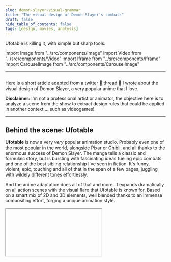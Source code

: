 ```yaml
---
slug: demon-slayer-visual-grammar
title: "The visual design of Demon Slayer's combats"
draft: false
hide_table_of_contents: false
tags: [design, movies, analysis]
---
```


Ufotable is killing it, with simple but sharp tools.

<!--truncate-->

import Image from "../src/components/Image"
import Video from "../src/components/Video"
import Iframe from "../src/components/Iframe"
import CarouselImage from "../src/components/CarouselImage"

---

<Image srcImage="img/illustrations/demonSlayer0.png" altText="inosuke-surprised" legend="An anime article? What is this?" />

Here is a short article adapted from a [twitter 🧵 thread 🧵 I wrote](https://twitter.com/scinema_x/status/1609959007728373760) about the visual design of Demon Slayer, a very popular anime that I love.

**Disclaimer:** I'm not a professional artist or animator, the objective here is to analyze a scene from the show to extract design rules that could be applied in another context ... such as videogames!

---

## Behind the scene: Ufotable

**Ufotable** is now a very *very* popular animation studio. Probably even one of the most popular in the world, alongside Pixar or Ghibli, and all thanks to the enormous success of Demon Slayer.
The manga tells a classic and formulaic story, but is bursting with fascinating ideas fueling epic combats and one of the best sibling relationship I've seen in fiction.
It's funny, violent, epic, touching and all of that in the span of a few pages, juggling with wildely different tones effortlessly.

And the anime adaptation does all of that and more. It expands dramatically on all action scenes with the visual flare that Ufotable is known for. Based on a smart mix of 2D and 3D elements, well blended thanks to an immense compositing effort, forging a unique animation style.

<Iframe srcUrl="https://www.youtube.com/embed/yo1Rn8za-Uo" legend="Breakdown of a Heaven's Feel shot, the prior work of Ufotable before Demon Slayer" />
<br/>

If you are more curious about Ufotable and how they work, I'd recommend [this interview of Yuichi Terao](https://www.animenewsnetwork.com/feature/2018-01-10/interview-yuichi-terao-chief-of-ufotable-digital-team/.125658), compositing director at Ufotable. 

This 2D/3D DNA is of course found in Demon Slayer with smooth camera movements framing 2D characters in 3D environments or the different breathing techniques which are built from 2D animation painted on top of 3D renders.

<CarouselImage srcImages={["img/illustrations/demonSlayer1.png", "img/illustrations/demonSlayer2.png"]} keyInit="demonSlayer1" />

Often very appealing but sometimes you end up with badly shaded flesh tentacles that don't seem like they belong in the frame.

<Image srcImage="img/illustrations/demonSlayer3.png" altText="flesh-tentacles" legend="Not their best work..." />
<br/>

A lot of animators are contributing to the success of Ufotable, but the most famous one has to be Nozomu Abe, responsible of most of the "money" shots of the first 2 seasons of the show.

<CarouselImage srcImages={["img/illustrations/demonSlayer4.png", "img/illustrations/demonSlayer5.png", "img/illustrations/demonSlayer6.png", "img/illustrations/demonSlayer7.png"]} keyInit="demonSlayer2" />

## The scene

But enough with the introduction! Let's take a shot and analyze it :

<br/>
<Video srcVideo="img/illustrations/demonslayer/0 - Base.mp4" legend="A shot from season 2 episode 9" />
<br/>

**Why this shot?**
1. Pretty simple framing so better to see the VFX and compositing techniques I want to talk about
2. Still very action-packed, with 5 attacks in 8 seconds!
3. It's a very personal thought, but I really like Inosuke's animation in the show

### Animation

Let's begin by looking at the animation frames to understand the base material. Most of the action is **animated at 12 frames per seconds**, one drawing per 2 frames, or "on twos".

But there are exceptions, the shot can dynamically change if the action needs it like this body rotation: 4 drawings in 4 frames, with motion blur directly drawn in. Other slowmo effects are also animated "on ones" to create a better smoothing feeling.

<CarouselImage srcImages={["img/illustrations/demonSlayer8.png", "img/illustrations/demonSlayer9.png", "img/illustrations/demonSlayer10.png", "img/illustrations/demonSlayer11.png"]} keyInit="demonSlayer3" />

The action follows a simple but effective rythm:
1. **Prepare (long)**
2. **Strike (short)**
3. **Relax (long)**

The strike itself is often made in just one frame, with a brutal change of pose:

<CarouselImage srcImages={["img/illustrations/demonSlayer12.png", "img/illustrations/demonSlayer13.png"]} keyInit="demonSlayer4" />

But the **preparation and effect of the strike are felt for a long long time on the character pose**. Here is a video to visualize what I mean (each point is a different drawing, red dots mark important pose changes) :

<br/>
<Video srcVideo="img/illustrations/demonslayer/5 - Animation.mp4" legend="Animation breakdown" />
<br/>

Demon Slayer's fight choregraphies are forged in this rythm, sometimes adding slowmo to artificially create breathing moments in very hectic scenes.

### Center framed

Now that we know what we work with, we can look at the first principle: center framed.

<br/>
<Video srcVideo="img/illustrations/demonslayer/1 - Framing.mp4" legend="Framing breakdown" />
<br/>

Action is compressed at the center of the frame so that the eye doesn't have to move too much, in order to follow what is happening without getting tired despite the intensity. This is something planned at the storyboard stage obviously. 

It's a classic principle in the action movies, easing a lot the editing work in post-production.
One of the best examples you can found is _Mad Max: Fury Road_: 

<br/>
<Iframe srcUrl="https://www.youtube.com/embed/CR7ejkmf8Y4" legend="DP John Seale about Mad Max Fury Road" />

### Camera Shake

Second technique still on the camera side: shake. This **camera shake is animated at 24fps**, helping to fluidify the overall 12 fps animation. Here is a visualization of the camera shake added on top of the basic animation:

<br/>
<Video srcVideo="img/illustrations/demonslayer/2 - CameraShake.mp4" legend="Camera Shake breakdown" />
<br/>

On top of it, on each impact, the **camera is bumped in the direction of the strike**. This shake add articifial motion blur which makes the impact frames even more chaotic (in a good way)! 

<Image srcImage="img/illustrations/demonSlayer14.png" altText="blurry-strike" legend="A blurry strike (it gets less blurry afterwards)" />

And here is the shot without any camera shake, immediately very different (stabilized by hand, forgive the small issues):

<br/>
<Video srcVideo="img/illustrations/demonslayer/2 - CameraShake Stab.mp4" legend="Shot without camera shake" />
<br/>

### Light

To see the third technique, we better switch the shot to black and white:

<br/>
<Video srcVideo="img/illustrations/demonslayer/0 - Base B&W.mp4" legend="Shot B&W" />
<br/>

With that, you should see how it **flashes** in intensity. 

Each sword strike is announced by a _glint_ on the sword, then reinforced by a light shape and sparks.
Conversely, each fabric strike is announced by a softer, blurrier light invading the screen.

<CarouselImage srcImages={["img/illustrations/demonSlayer12.png", "img/illustrations/demonSlayer15.png"]} keyInit="demonSlayer4" />

Beyond the form that the light takes, the **light color is also important: blue for the sword, purple for the enemy, gold for the sparks**. All of this combined gives us very clear signals about who is doing what and when.

<br/>
<Video srcVideo="img/illustrations/demonslayer/3 - Light.mp4" legend="Light breakdown" />
<br/>

### Impact Frames

The last light principle is quite widespread but Ufotable excels at it: impact frames. The idea is to **insert a particularly contrasted frame at the moment of impact to give it an additional visual _impact_**:

<CarouselImage srcImages={["img/illustrations/demonSlayer16.png", "img/illustrations/demonSlayer17.png", "img/illustrations/demonSlayer18.png"]} keyInit="demonSlayer5" />

Here the impact frames are rather timid, creating contrast by darkening areas, but if we go back to Nozomu Abe, he applies this technique absolutely all the time in his shots by **creating contrast thanks to the silhouettes** of the characters:

<br/>
<Video srcVideo="img/illustrations/demonslayer/AbeImpact.mp4" legend="Impact frames in Nozomu Abe shots" />
<br/>

## Conclusion

There would still be a lot to say but I'm really not an expert so I'll stop there! The sound also plays a key role and I find the sound design of Ufotable quite fantastic on this series.

The purpose of all this visual and sound grammar, simple but perfectly applied, is to **base the viewing experience on the feeling of things rather than on their perfect understanding**.

These techniques are not magic, they only accentuate the initial animation, they do not replace anything. They interest me as a science communicator and game designer for their “unconsciously didactic” side.

<br/>
<Video srcVideo="img/illustrations/demonslayer/4 - Explanation.mp4" legend="Shot full breakdown" />
<br/>

For example, the game Sify shares some of this DNA on its visual feedbacks:

<CarouselImage srcImages={["img/illustrations/sifu1.png", "img/illustrations/sifu2.png", "img/illustrations/sifu3.png", "img/illustrations/sifu4.png"]} keyInit="sifu1" />

The realization of Ufotable on Demon Slayer is not exempt from any reproach but remains very impressive for a series... and considering how the manga evolves, we are going to be entitled to beautiful things in animation until the end!

<Image srcImage="img/illustrations/demonSlayerFinal.png" altText="ufotable" legend="Let them cook :)" />
